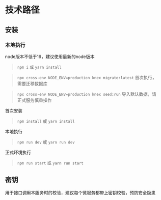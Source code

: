 # 技术路径
## 安装
### 本地执行
node版本不低于16，建议使用最新的node版本
> `npm i` 或 `yarn install`

> `npx cross-env NODE_ENV=production knex migrate:latest` 首次执行，需要迁移数据库

> `npx cross-env NODE_ENV=production knex seed:run` 导入默认数据，请正式服务慎重操作

首次安装
> `npm install` 或 `yarn install`

本地执行
> `npm run dev` 或 `yarn run dev`

正式环境执行
> `npm run start` 或 `yarn run start`

## 密钥
用于接口调用本服务时的校验，建议每个微服务都带上密钥校验，预防安全隐患